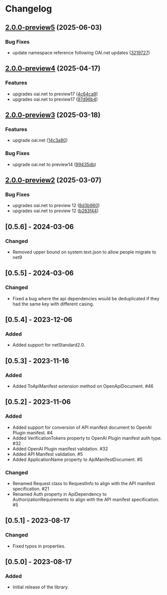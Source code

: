 # Changelog

## [2.0.0-preview5](https://github.com/microsoft/OpenApi.ApiManifest/compare/v2.0.0-preview4...v2.0.0-preview5) (2025-06-03)


### Bug Fixes

* update namespace reference following OAI.net updates ([3219727](https://github.com/microsoft/OpenApi.ApiManifest/commit/321972705930a7d06e155c64b857d055cf55795c))

## [2.0.0-preview4](https://github.com/microsoft/OpenApi.ApiManifest/compare/v2.0.0-preview3...v2.0.0-preview4) (2025-04-17)


### Features

* upgrades oai.net to preview17 ([4c64ca9](https://github.com/microsoft/OpenApi.ApiManifest/commit/4c64ca9f7384d027831431950e35738369dd7c62))
* upgrades oai.net to preview17 ([97d96b4](https://github.com/microsoft/OpenApi.ApiManifest/commit/97d96b4a00948ddef538f9655e5a00bd99311309))

## [2.0.0-preview3](https://github.com/microsoft/OpenApi.ApiManifest/compare/v2.0.0-preview2...v2.0.0-preview3) (2025-03-18)


### Features

* upgrade oai.net ([14c3a80](https://github.com/microsoft/OpenApi.ApiManifest/commit/14c3a80e224213af77a967903a055b18af82dc5f))


### Bug Fixes

* upgrade oai.net to preview14 ([99435db](https://github.com/microsoft/OpenApi.ApiManifest/commit/99435db3c066a8d6c392ec350510e3bf5ab78cf9))

## [2.0.0-preview2](https://github.com/microsoft/OpenApi.ApiManifest/compare/v2.0.0-preview1...v2.0.0-preview2) (2025-03-07)


### Bug Fixes

* upgrades oai.net to preview 12 ([8d3b960](https://github.com/microsoft/OpenApi.ApiManifest/commit/8d3b9604e0a19a10449f9d74815a8231734a4e8e))
* upgrades oai.net to preview 12 ([b283f44](https://github.com/microsoft/OpenApi.ApiManifest/commit/b283f445216c2005ed02f1ec8ab11b8c1d3141d7))

## [0.5.6] - 2024-03-06

### Changed

- Removed upper bound on system.text.json to allow people migrate to net9

## [0.5.5] - 2024-03-06

### Changed

- Fixed a bug where the api dependencies would be deduplicated if they had the same key with different casing.

## [0.5.4] - 2023-12-06

### Added

- Added support for netStandard2.0.

## [0.5.3] - 2023-11-16

### Added

- Added ToApiManifest extension method on OpenApiDocument. #46

## [0.5.2] - 2023-11-06

### Added

- Added support for conversion of API manifest document to OpenAI Plugin manifest. #4
- Added VerificationTokens property to OpenAI Plugin manifest auth type. #32
- Added OpenAI Plugin manifest validation. #32
- Added API Manifest validation. #5
- Added ApplicationName property to ApiManifestDocument. #5

### Changed

- Renamed Request class to RequestInfo to align with the API manifest specification. #21
- Renamed Auth property in ApiDependency to AuthorizationRequirements to align with the API manifest specification. #5

## [0.5.1] - 2023-08-17

### Changed

- Fixed typos in properties.

## [0.5.0] - 2023-08-17

### Added

- Initial release of the library.

